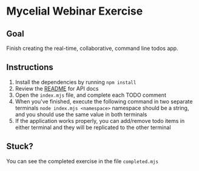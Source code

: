 # Mycelial Webinar Exercise

## Goal

Finish creating the real-time, collaborative, command line todos app.

## Instructions

1. Install the dependencies by running `npm install`
2. Review the [README](https://github.com/mycelial/mycelial-js#readme) for API docs
3. Open the `index.mjs` file, and complete each TODO comment
4. When you've finished, execute the following 
   command in two separate terminals `node index.mjs <namespace>` namespace
   should be a string, and you should use the same value in both terminals
5. If the application works properly, you can add/remove todo items in either
   terminal and they will be replicated to the other terminal

## Stuck?

You can see the completed exercise in the file `completed.mjs`